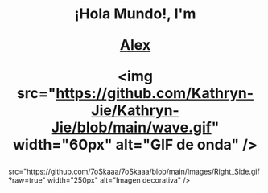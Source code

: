 <!-- Encabezado de nivel 1 centrado -->
<h1 align="center">  
  <!-- Texto de saludo -->
  ¡Hola Mundo!, I'm
  
  <!-- Enlace al perfil de GitHub -->
  <a href="https://github.com/Newton364">Alex</a>  
  <!-- Enlace al perfil "Newton364" con texto visible como "Alex" -->
  
  <!-- Imagen animada de manita saludando -->
  <img 
    src="https://github.com/Kathryn-Jie/Kathryn-Jie/blob/main/wave.gif" <!-- Ruta correcta del GIF -->
    width="60px" <!-- Tamaño del GIF -->
    alt="GIF de onda" <!-- Texto alternativo -->
  />
</h1>

<!-- Contenedor para la imagen decorativa alineada a la derecha -->
<picture>
  <img 
    align="right" <!-- La imagen se alinea a la derecha -->
    src="https://github.com/7oSkaaa/7oSkaaa/blob/main/Images/Right_Side.gif?raw=true" <!-- URL correcta de la imagen GIF -->
    width="250px" <!-- Define el ancho de la imagen -->
    alt="Imagen decorativa" <!-- Texto alternativo -->
  />
</picture>


